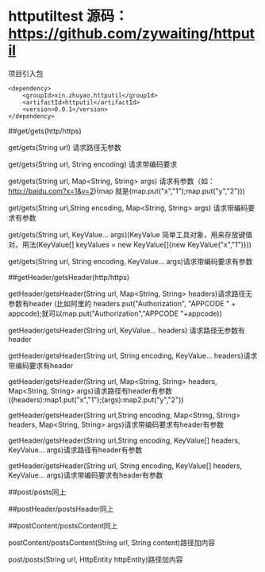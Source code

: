 # httputiltest 源码：https://github.com/zywaiting/httputil

项目引入包
````
<dependency>
    <groupId>xin.zhuyao.httputil</groupId>
    <artifactId>httputil</artifactId>
    <version>0.0.1</version>
</dependency>

````


##get/gets(http/https)

get/gets(String url) 请求路径无参数   

get/gets(String url, String encoding) 请求带编码要求

get/gets(String url, Map<String, String> args) 请求有参数（如：http://baidu.com?x=1&y=2)(map 就是(map.put("x","1");map.put("y","2")))

get/gets(String url,String encoding, Map<String, String> args) 请求带编码要求有参数

get/gets(String url, KeyValue... args)(KeyValue 简单工具对象，用来存放键值对。用法(KeyValue[] keyValues = new KeyValue[]{new KeyValue("x","1")}))

get/gets(String url, String encoding, KeyValue... args)请求带编码要求有参数

##getHeader/getsHeader(http/https)

getHeader/getsHeader(String url, Map<String, String> headers)请求路径无参数有header (比如阿里的 headers.put("Authorization", "APPCODE " + appcode);就可以map.put("Authorization","APPCODE "+appcode))

getHeader/getsHeader(String url, KeyValue... headers) 请求路径无参数有header

getHeader/getsHeader(String url, String encoding, KeyValue... headers)请求带编码要求有header

getHeader/getsHeader(String url, Map<String, String> headers, Map<String, String> args)请求路径有header有参数((headers):map1.put("x","1");(args):map2.put("y","2"))

getHeader/getsHeader(String url,String encoding, Map<String, String> headers, Map<String, String> args)请求带编码要求有header有参数

getHeader/getsHeader(String url,String encoding, KeyValue[] headers, KeyValue... args)请求路径有header有参数

getHeader/getsHeader(String url, String encoding, KeyValue[] headers, KeyValue... args)请求带编码要求有header有参数


##post/posts同上


##postHeader/postsHeader同上


##postContent/postsContent同上

postContent/postsContent(String url, String content)路径加内容


post/posts(String url, HttpEntity httpEntity)路径加内容
